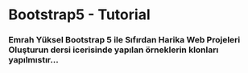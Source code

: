 # Bootstrap5 - Tutorial
### Emrah Yüksel Bootstrap 5 ile Sıfırdan Harika Web Projeleri Oluşturun dersi icerisinde yapılan örneklerin klonları yapılmıstır...

